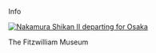 Info

[![Nakamura Shikan II departing for Osaka](Kunisada_Loan_206_small1.jpg)](KUN/kunisada/Kunisada%20Loan%20206.jpg)



The Fitzwilliam Museum
